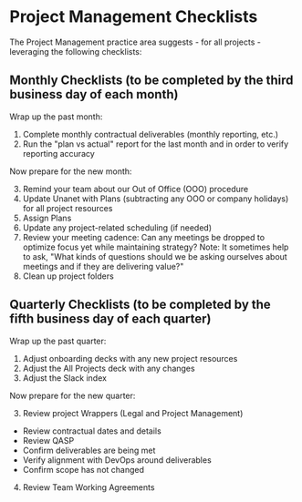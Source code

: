 # Project Management Checklists

The Project Management practice area suggests - for all projects - leveraging the following checklists:

## Monthly Checklists (to be completed by the third business day of each month)

Wrap up the past month:

1. Complete monthly contractual deliverables (monthly reporting, etc.)
2. Run the "plan vs actual" report for the last month and in order to verify reporting accuracy

Now prepare for the new month:

3. Remind your team about our Out of Office (OOO) procedure
4. Update Unanet with Plans (subtracting any OOO or company holidays) for all project resources
5. Assign Plans
6. Update any project-related scheduling (if needed)
7. Review your meeting cadence: Can any meetings be dropped to optimize focus yet while maintaining strategy?
   Note: It sometimes help to ask, "What kinds of questions should we be asking ourselves about meetings and if they are delivering value?"
8. Clean up project folders

## Quarterly Checklists (to be completed by the fifth business day of each quarter)

Wrap up the past quarter:

1. Adjust onboarding decks with any new project resources
2. Adjust the All Projects deck with any changes
3. Adjust the Slack index

Now prepare for the new quarter:

3. Review project Wrappers (Legal and Project Management)

- Review contractual dates and details
- Review QASP
- Confirm deliverables are being met
- Verify alignment with DevOps around deliverables
- Confirm scope has not changed

4. Review Team Working Agreements
